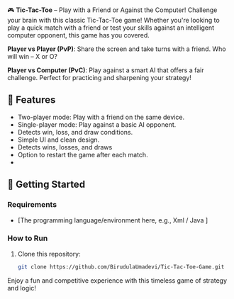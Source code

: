 🎮 **Tic-Tac-Toe** – Play with a Friend or Against the Computer!
Challenge your brain with this classic Tic-Tac-Toe game! Whether you're looking to play a quick match with a friend or test your skills against an intelligent computer opponent, this game has you covered.

**Player vs Player (PvP)**: Share the screen and take turns with a friend. Who will win – X or O?

**Player vs Computer (PvC)**: Play against a smart AI that offers a fair challenge. Perfect for practicing and sharpening your strategy!

## 🧠 Features
- Two-player mode: Play with a friend on the same device.
- Single-player mode: Play against a basic AI opponent.
- Detects win, loss, and draw conditions.
- Simple UI and clean design.
- Detects wins, losses, and draws
- Option to restart the game after each match.
- 
## 🚀 Getting Started

### Requirements
- [The programming language/environment here, e.g., Xml / Java ]


### How to Run
1. Clone this repository:
   ```bash
   git clone https://github.com/BirudulaUmadevi/Tic-Tac-Toe-Game.git

Enjoy a fun and competitive experience with this timeless game of strategy and logic!

